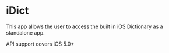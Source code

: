 # iDict

This app allows the user to access the built in iOS Dictionary as a standalone app. 

API support covers iOS 5.0+
